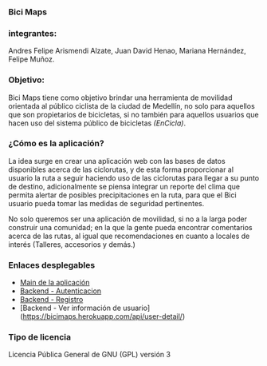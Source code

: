 ### Bici Maps
### integrantes: 
Andres Felipe Arismendi Alzate, Juan David Henao, Mariana Hernández, Felipe Muñoz.

### Objetivo:
Bici Maps tiene como objetivo brindar una herramienta de movilidad orientada al público ciclista de la ciudad de Medellín, no solo para aquellos que son propietarios de bicicletas, si no también para aquellos usuarios que hacen uso del sistema público de bicicletas *(EnCicla)*.

### ¿Cómo es la aplicación?
La idea surge en crear una aplicación web con las bases de datos disponibles acerca de las ciclorutas, y de esta forma proporcionar al usuario la ruta a seguir haciendo uso de las ciclorutas para llegar a su punto de destino, adicionalmente se piensa integrar un reporte del clima que permita alertar de posibles precipitaciones en la ruta, para que el Bici usuario pueda tomar las medidas de seguridad pertinentes.

No solo queremos ser una aplicación de movilidad, si no a la larga poder construir una comunidad; en la que la gente pueda encontrar comentarios acerca de las rutas, al igual que recomendaciones en cuanto a locales de interés (Talleres, accesorios y demás.)

### Enlaces desplegables
+ [Main de la aplicación](https://judhenaoma.github.io/ppi-01/#)
+ [Backend - Autenticacion](https://bicimaps.herokuapp.com/api/login/)
+ [Backend - Registro]( https://bicimaps.herokuapp.com/api/sign-up/)
+ [Backend - Ver información de usuario] (https://bicimaps.herokuapp.com/api/user-detail/)


### Tipo de licencia
Licencia Pública General de GNU (GPL) versión 3




